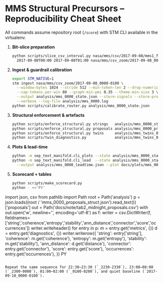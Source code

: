 # MMS Structural Precursors – Reproducibility Cheat Sheet

All commands assume repository root (`/score`) with STM CLI available in the virtualenv.

1. **Bit-slice preparation**
   ```bash
   python scripts/slice_csv_interval.py nasa/mms/csv/2017-09-08/mms1_fgm_bits.csv \
     2017-09-08T00:00 2017-09-08T01:00 nasa/mms/csv_zoom/2017-09-08_0000-0100/mms1_fgm_bits.csv
   ```

2. **Ingest & guardrail calibration**
   ```bash
   export STM_NATIVE=1
   stm ingest nasa/mms/csv_zoom/2017-09-08_0000-0100 \
     --window-bytes 1024 --stride 512 --min-token-len 2 --drop-numeric --min-occ 1 \
     --cap-tokens-per-win 80 --graph-min-pmi 0.35 --theme-min-size 3 \
     --output analysis/mms_0000_state.json --store-signals --store-profiles \
     --verbose --log-file analysis/mms_0000.log
   python scripts/calibrate_router.py analysis/mms_0000_state.json
   ```

3. **Structural enforcement & artefacts**
   ```bash
   python scripts/enforce_structural.py strings   analysis/mms_0000_state.json analysis/mms_0000_top_structural.txt
   python scripts/enforce_structural.py proposals analysis/mms_0000_proposals_raw.json analysis/mms_0000_proposals_struct.json
   python scripts/enforce_structural.py twins     analysis/mms_twins_0000_to_0913_raw.json analysis/mms_twins_0000_to_0913.json
   python scripts/twin_diagnostics.py             analysis/mms_twins_0000_to_0913.json > analysis/mms_twins_0000_diagnostics.json
   ```

4. **Plots & lead-time**
   ```bash
   python -m sep_text_manifold.cli_plots --state analysis/mms_0000_state.json --out-dir docs/plots
   python -m sep_text_manifold.cli_lead  --state analysis/mms_0000_state.json --onset 2017-09-08T00:40:00 \
     --output analysis/mms_0000_leadtime.json --plot docs/plots/mms_0000_lead.png
   ```

5. **Scorecard + tables**
   ```bash
   python scripts/make_scorecard.py
   python - <<'PY'
import json, csv
from pathlib import Path
root = Path('analysis')
p = json.loads((root / 'mms_0000_proposals_struct.json').read_text())['proposals']
out = Path('docs/note/tab2_midnight_proposals.csv')
with out.open('w', newline='', encoding='utf-8') as f:
    writer = csv.DictWriter(f, fieldnames=['string','coherence','entropy','stability','ann_distance','connector','score','occurrences'])
    writer.writeheader()
    for entry in p:
        m = entry.get('metrics', {})
        d = entry.get('diagnostics', {})
        writer.writerow({
            'string': entry['string'],
            'coherence': m.get('coherence'),
            'entropy': m.get('entropy'),
            'stability': m.get('stability'),
            'ann_distance': d.get('distance'),
            'connector': entry.get('connector'),
            'score': entry.get('score'),
            'occurrences': entry.get('occurrences'),
        })
PY
   ```

Repeat the same sequence for 22:30–23:30 (`_2230-2330`), 23:00–00:00 (`_2300-0000`), 01:00–02:00 (`_0100-0200`), and quiet baseline (`2017-09-10_0000-0100`).
